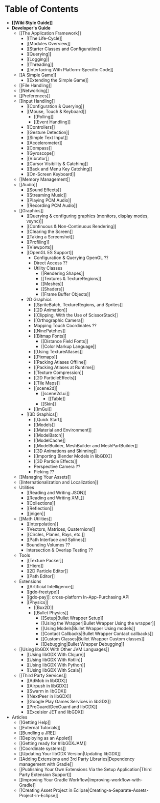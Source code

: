 # Table of Contents
 * **[[Wiki Style Guide]]**
 * **Developer's Guide**
   * [[The Application Framework]]
     * [[The Life-Cycle]]
     * [[Modules Overview]]
     * [[Starter Classes and Configuration]]
     * [[Querying]]
     * [[Logging]]
     * [[Threading]]
     * [[Interfacing With Platform-Specific Code]]
   * [[A Simple Game]]
     * [[Extending the Simple Game]]
   * [[File Handling]]
   * [[Networking]]
   * [[Preferences]]
   * [[Input Handling]]
     * [[Configuration & Querying]]
     * [[Mouse, Touch & Keyboard]]
          * [[Polling]]
          * [[Event Handling]]
     * [[Controllers]]
     * [[Gesture Detection]]
     * [[Simple Text Input]]
     * [[Accelerometer]]
     * [[Compass]]
     * [[Gyroscope]]
     * [[Vibrator]]
     * [[Cursor Visibility & Catching]]
     * [[Back and Menu Key Catching]]
     * [[On-Screen Keyboard]]
   * [[Memory Management]]
   * [[Audio]]
     * [[Sound Effects]]
     * [[Streaming Music]]
     * [[Playing PCM Audio]]
     * [[Recording PCM Audio]]
   * [[Graphics]]
     * [[Querying & configuring graphics (monitors, display modes, vsync)]]
     * [[Continuous & Non-Continuous Rendering]]
     * [[Clearing the Screen]]
     * [[Taking a Screenshot]]
     * [[Profiling]]
     * [[Viewports]]
     * [[OpenGL ES Support]]
       * Configuration & Querying OpenGL ??
       * Direct Access ??
       * Utility Classes
         * [[Rendering Shapes]]
         * [[Textures & TextureRegions]]
         * [[Meshes]]
         * [[Shaders]]
         * [[Frame Buffer Objects]]
     * 2D Graphics
       * [[SpriteBatch, TextureRegions, and Sprites]]
       * [[2D Animation]]
       * [[Clipping, With the Use of ScissorStack]]
       * [[Orthographic Camera]]
       * Mapping Touch Coordinates ??
       * [[NinePatches]]
       * [[Bitmap Fonts]]
         * [[Distance Field Fonts]]
         * [[Color Markup Language]]
       * [[Using TextureAtlases]]
       * [[Pixmaps]]
       * [[Packing Atlases Offline]]
       * [[Packing Atlases at Runtime]]
       * [[Texture Compression]]
       * [[2D ParticleEffects]]
       * [[Tile Maps]]
       * [[scene2d]]
         * [[scene2d.ui]]
           * [[Table]]
         * [[Skin]]
       * [[ImGui]]
     * [[3D Graphics]]
       * [[Quick Start]]
       * [[Models]]
       * [[Material and Environment]]
       * [[ModelBatch]]
       * [[ModelCache]]
       * [[ModelBuilder, MeshBuilder and MeshPartBuilder]]
       * [[3D Animations and Skinning]]
       * [[Importing Blender Models in libGDX]]
       * [[3D Particle Effects]]
       * Perspective Camera ??
       * Picking ??
   * [[Managing Your Assets]]
   * [[Internationalization and Localization]]
   * Utilities
     * [[Reading and Writing JSON]]
     * [[Reading and Writing XML]]
     * [[Collections]]
     * [[Reflection]]
     * [[jnigen]]
   * [[Math Utilities]]
     * [[Interpolation]]
     * [[Vectors, Matrices, Quaternions]]
     * [[Circles, Planes, Rays, etc.]]
     * [[Path Interface and Splines]]
     * Bounding Volumes ??
     * Intersection & Overlap Testing ??
   * Tools
     * [[Texture Packer]]
     * [[Hiero]]
     * [[2D Particle Editor]]
     * [[Path Editor]]
   * Extensions
     * [[Artificial Intelligence]]
     * [[gdx-freetype]]
     * [[gdx-pay]]: cross-platform In-App-Purchasing API
     * [[Physics]]
       * [[Box2D]]    
       * [[Bullet Physics]]
         * [[Setup|Bullet Wrapper Setup]]
         * [[Using the Wrapper|Bullet Wrapper Using the wrapper]]
         * [[Using Models|Bullet Wrapper Using models]]
         * [[Contact Callbacks|Bullet Wrapper Contact callbacks]]
         * [[Custom Classes|Bullet Wrapper Custom classes]]
         * [[Debugging|Bullet Wrapper Debugging]]
   * [[Using libGDX With Other JVM Languages]]
     * [[Using libGDX With Clojure]]
     * [[Using libGDX With Kotlin]]
     * [[Using libGDX With Python]]
     * [[Using libGDX With Scala]]
   * [[Third Party Services]]
     * [[AdMob in libGDX]]
     * [[Airpush in libGDX]]
     * [[Swarm in libGDX]]
     * [[NextPeer in libGDX]]
     * [[Google Play Games Services in libGDX]]
     * [[ProGuard/DexGuard and libGDX]]
     * [[Excelsior JET and libGDX]]
 * Articles
   * [[Getting Help]]
   * [[External Tutorials]]
   * [[Bundling a JRE]]
   * [[Deploying as an Applet]]
   * [[Getting ready for #libGDXJAM]]
   * [[Coordinate systems]]
   * [[Updating Your libGDX Version|Updating libGDX]]
   * [[Adding Extensions and 3rd Party Libraries|Dependency management with Gradle]]
   * [[Publishing Your Own Extensions Via the Setup Application|Third Party Extension Support]] 
   * [[Improving Your Gradle Workflow|Improving-workflow-with-Gradle]]
   * [[Creating Asset Project in Eclipse|Creating-a-Separate-Assets-Project-in-Eclipse]]